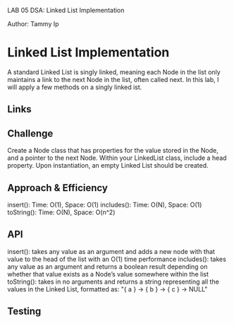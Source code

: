 LAB 05 DSA: Linked List Implementation

Author: Tammy Ip

# Linked List Implementation
<!-- Short summary or background information -->
A standard Linked List is singly linked, meaning each Node in the list only maintains a link to the next Node in the list, often called next. In this lab, I will apply a few methods on a singly linked ist.
    
## Links
<!-- Link to pull request, passing tests, etc --> 
    
## Challenge
<!-- Description of the challenge -->
Create a Node class that has properties for the value stored in the Node, and a pointer to the next Node. Within your LinkedList class, include a head property. Upon instantiation, an empty Linked List should be created.
    
## Approach & Efficiency
<!-- What approach did you take? Why? What is the Big O space/time for this approach? -->
insert(): Time: O(1), Space: O(1) 
includes(): Time: O(N), Space: O(1) 
toString(): Time: O(N), Space: O(n^2)
    
## API
<!-- Description of each method publicly available to your Linked List -->
insert(): takes any value as an argument and adds a new node with that value to the head of the list with an O(1) time performance 
includes(): takes any value as an argument and returns a boolean result depending on whether that value exists as a Node’s value somewhere within the list 
toString(): takes in no arguments and returns a string representing all the values in the Linked List, formatted as: "{ a } -> { b } -> { c } -> NULL"
    
## Testing
<!-- Description of how to run your tests -->
